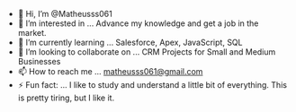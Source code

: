 - 👋 Hi, I’m @Matheusss061
- 👀 I’m interested in ... Advance my knowledge and get a job in the market.
- 🌱 I’m currently learning ... Salesforce, Apex, JavaScript, SQL
- 💞️ I’m looking to collaborate on ... CRM Projects for Small and Medium Businesses
- 📫 How to reach me ... matheusss061@gmail.com
- ⚡ Fun fact: ... I like to study and understand a little bit of everything. This is pretty tiring, but I like it.

<!---
Matheusss061/Matheusss061 is a ✨ special ✨ repository because its `README.md` (this file) appears on your GitHub profile.
You can click the Preview link to take a look at your changes.
--->
